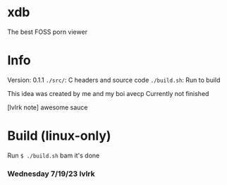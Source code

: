 # xdb
The best FOSS porn viewer

# Info
Version: 0.1.1
`./src/`: C headers and source code
`./build.sh`: Run to build

This idea was created by me and my boi avecp
Currently not finished

[lvlrk note] awesome sauce

# Build (linux-only)
Run `$ ./build.sh`
bam it's done

### Wednesday 7/19/23 lvlrk

